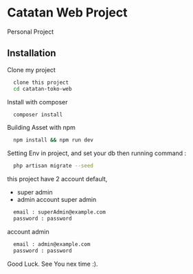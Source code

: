 
# Catatan Web Project

Personal Project

## Installation

Clone my project

```bash
  clone this project
  cd catatan-toko-web
```

Install with composer
```bash
  composer install
```

Building Asset with npm
```bash
  npm install && npm run dev
```

Setting Env in project, and set your db then running command :
```bash
  php artisan migrate --seed
```

this project have 2 account default,
- super admin 
- admin
account super admin

```bash
  email : superAdmin@example.com
  password : password
```

account admin 

```bash
  email : admin@example.com
  password : password
```
    
Good Luck. See You nex time :).
